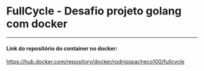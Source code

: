 # FullCycle - Desafio projeto golang com docker
---
#### Link do repositório do container no docker:
https://hub.docker.com/repository/docker/rodrigopacheco100/fullcycle
